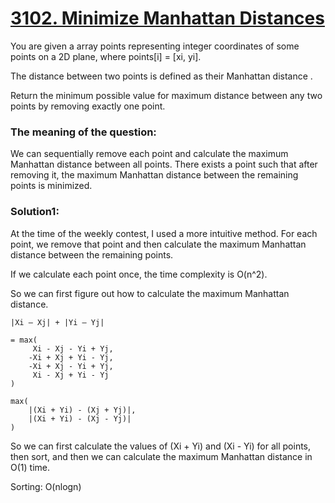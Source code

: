 # [3102. Minimize Manhattan Distances](https://leetcode.com/problems/minimize-manhattan-distances/description/)


You are given a array points representing integer coordinates of some points on a 2D plane, where points[i] = [xi, yi].

The distance between two points is defined as their 
Manhattan distance
.

Return the minimum possible value for maximum distance between any two points by removing exactly one point.


### The meaning of the question:
We can sequentially remove each point and calculate the maximum Manhattan distance between all points.
There exists a point such that after removing it, the maximum Manhattan distance between the remaining points is minimized.

### Solution1:

At the time of the weekly contest, I used a more intuitive method. For each point, we remove that point and then calculate the maximum Manhattan distance between the remaining points.

If we calculate each point once, the time complexity is O(n^2).

So we can first figure out how to calculate the maximum Manhattan distance.

```
|Xi – Xj| + |Yi – Yj| 

= max(
     Xi - Xj - Yi + Yj,
    -Xi + Xj + Yi - Yj,
    -Xi + Xj - Yi + Yj,
     Xi - Xj + Yi - Yj
)

max(
    |(Xi + Yi) - (Xj + Yj)|,
    |(Xi + Yi) - (Xj - Yj)|
)

```

So we can first calculate the values of (Xi + Yi) and (Xi - Yi) for all points,
then sort, and then we can calculate the maximum Manhattan distance in O(1) time.

Sorting: O(nlogn)